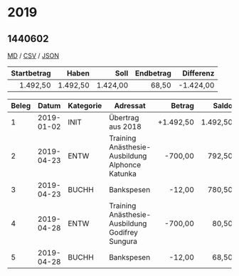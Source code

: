 # 2019

## 1440602
[MD](1440602.md) / [CSV](1440602.csv) / [JSON](1440602.json) 


| Startbetrag | Haben | Soll | Endbetrag | Differenz |
| ------:| ------:| ------:| ------:| ------:|
| 1.492,50 | 1.492,50 | 1.424,00 | 68,50 | -1.424,00 |


| Beleg | Datum | Kategorie | Adressat | Betrag | Saldo |
| ------ | ------ | ------ | ------ | ------:| ------:|
| 1 | 2019-01-02 | INIT | Übertrag aus 2018 | +1.492,50 | 1.492,50 |
| 2 | 2019-04-23 | ENTW | Training Anästhesie-Ausbildung Alphonce Katunka | -700,00 | 792,50 |
| 3 | 2019-04-23 | BUCHH | Bankspesen | -12,00 | 780,50 |
| 4 | 2019-04-28 | ENTW | Training Anästhesie-Ausbildung Godifrey Sungura | -700,00 | 80,50 |
| 5 | 2019-04-28 | BUCHH | Bankspesen | -12,00 | 68,50 |


